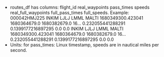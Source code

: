 - routes_df has columns: flight_id	real_waypoints	pass_times	speeds	real_full_waypoints	full_pass_times	full_speeds. Example: 000042HMJ225	INKIM LJLJ LMML MALTI	1680349300.423041 1680364679.0 1680382679.0 16...	0.232055441288291 0.1399177216897295 0.0 0.0	INKIM LJLJ LMML MALTI	1680349300.423041 1680364679.0 1680382679.0 16...	0.232055441288291 0.1399177216897295 0.0 0.0
- Units: for pass_times: Linux timestamp, speeds are in nautical miles per second.
